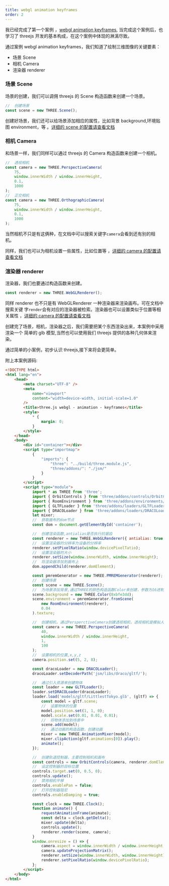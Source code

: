 ```yaml
---
title: webgl animation keyframes
order: 2
---
```


我已经完成了第一个案例
，[webgl animation keyframes](https://threejs.org/examples/#webgl_animation_keyframes),
当完成这个案例后，也学习了 threejs 开发的基本构成，在这个案例中体现的淋漓尽致。

通过案例 webgl animation keyframes，我们知道了绘制三维图像的关键要素：

-   场景 Scene
-   相机 Camera
-   渲染器 renderer

### 场景 Scene

场景的创建，我们可以调佣 threejs 的 Scene 构造函数来创建一个场景。

```js
//  创建场景
const scene = new THREE.Scene();
```

创建好场景，我们还可以给场景添加相应的属性，比如背景 background,环境贴图
environment，等
。[详细的 scene 的配置请查看文档](https://threejs.org/docs/index.html#api/zh/scenes/Scene)

### 相机 Camera

和场景一样，我们同样可以通过 threejs 的 Camera 构造函数来创建一个相机。

```js
//  透视相机
const camera = new THREE.PerspectiveCamera(
	75,
	window.innerWidth / window.innerHeight,
	0.1,
	1000
);
//  正交相机
const camera = new THREE.OrthographicCamera(
	75,
	window.innerWidth / window.innerHeight,
	0.1,
	1000
);
```

当然相机不只是有这俩种，在文档中可以搜索关键字`camera`会看到还有别的相机。

同样，我们也可以为相机设置一些属性，比如位置等
，[详细的 camera 的配置请查看文档](https://threejs.org/docs/index.html?q=cam#api/zh/cameras/Camera)

### 渲染器 renderer

渲染器，我们也要通过构造函数来创建。

```js
const renderer = new THREE.WebGLRenderer();
```

同样 renderer 也不只是有 WebGLRenderer 一种渲染器来渲染画布。可在文档中搜索关键
字`render`会有对应的渲染器被检索。渲染器也可以设置类似于位置等相关属性
，[详细的 camera 的配置请查看文档](https://threejs.org/docs/index.html?q=render#api/zh/renderers/WebGLRenderer)

创建完了场景，相机，渲染器之后，我们需要把某个东西渲染出来，本案例中采用渲染一个
简单的 glb 模型,当然也可以使用我们 threejs 提供的各种几何体来渲染。

通过简单的小案例，初步认识 threejs,接下来将会更简单。

附上本案例源码:

```html
<!DOCTYPE html>
<html lang="en">
	<head>
		<meta charset="UTF-8" />
		<meta
			name="viewport"
			content="width=device-width, initial-scale=1.0"
		/>
		<title>three.js webgl - animation - keyframes</title>
		<style>
			* {
				margin: 0;
			}
		</style>
	</head>
	<body>
		<div id="container"></div>
		<script type="importmap">
			{
				"imports": {
					"three": "../build/three.module.js",
					"three/addons/": "./jsm/"
				}
			}
		</script>
		<script type="module">
			import * as THREE from 'three';
			import { OrbitControls } from 'three/addons/controls/OrbitControls.js';
			import { RoomEnvironment } from 'three/addons/environments/RoomEnvironment.js';
			import { GLTFLoader } from 'three/addons/loaders/GLTFLoader.js';
			import { DRACOLoader } from 'three/addons/loaders/DRACOLoader.js';
			let mixer;
			//	获取画布的dom节点
			const dom = document.getElementById('container');

			//	创建渲染函数,antialias是否执行抗锯齿
			const renderer = new THREE.WebGLRenderer({ antialias: true });
			//	设置渲染器的分辨率为设备的分辨率
			renderer.setPixelRatio(window.devicePixelTatio);
			//	设置渲染器的大小
			renderer.setSize(window.innerWidth, window.innerHeight);
			//	将渲染器添加到画布上
			dom.appendChild(renderer.domElement);

			const pmremGenerator = new THREE.PMREMGenerator(renderer);
			//	创建场景
			const scene = new THREE.Scene();
			//	为场景添加背景,通过THREE的颜色构造函数Color来创建，参数为16进制色值
			scene.background = new THREE.Color(0xbfe3dd);
			scene.environment = pmremGenerator.fromScene(
				new RoomEnvironment(renderer),
				0.04
			).texture;

			//	创建相机，通过PersperctiveCamera创建透视相机，透视相机是模拟人眼视觉
			const camera = new THREE.PerspectiveCamera(
				40,
				window.innerWidth / window.innerHeight,
				1,
				100
			);
			//	设置相机的位置,x,y,z
			camera.position.set(5, 2, 8);

			const dracoLoader = new DRACOLoader();
			dracoLoader.setDecoderPath('jsm/libs/draco/gltf/');

			//	通过引入资源来创建物体
			const loader = new GLTFLoader();
			loader.setDRACOLoader(dracoLoader);
			loader.load('models/gltf/LittlestTokyo.glb', (gltf) => {
				const model = gltf.scene;
				//	设置物体的位置
				model.position.set(1, 1, 0);
				model.scale.set(0.01, 0.01, 0.01);
				//	将物体添加到场景中
				scene.add(model);
				//	通过动画的构造函数，创建动画
				mixer = new THREE.AnimationMixer(model);
				mixer.clipAction(gltf.animations[0]).play();
				animate();
			});

			//	创建轨道控制器，主要控制相机和画布
			const controls = new OrbitControls(camera, renderer.domElement);
			//	设定控制器的目标位置
			controls.target.set(0, 0.5, 0);
			controls.update();
			//	禁用相机平移
			controls.enablePan = false;
			//	打开控制器阻尼
			controls.enableDamping = true;

			const clock = new THREE.Clock();
			function animate() {
				requestAnimationFrame(animate);
				const delta = clock.getDelta();
				mixer.update(delta);
				controls.update();
				renderer.render(scene, camera);
			}
			window.onresize = () => {
				camera.aspect = window.innerWidth / window.innerHeight;
				camera.updateProjectionMatrix();
				renderer.setSize(window.innerWidth, window.innerHeight);
				renderer.setPixelRatio(window.devicePixelRatio);
			};
		</script>
	</body>
</html>
```
